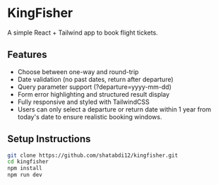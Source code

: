 # KingFisher

A simple React + Tailwind app to book flight tickets.

## Features

- Choose between one-way and round-trip
- Date validation (no past dates, return after departure)
- Query parameter support (?departure=yyyy-mm-dd)
- Form error highlighting and structured result display
- Fully responsive and styled with TailwindCSS
- Users can only select a departure or return date within 1 year from today's date to ensure realistic booking windows.

## Setup Instructions

```bash
git clone https://github.com/shatabdi12/kingfisher.git
cd kingfisher
npm install
npm run dev
```
